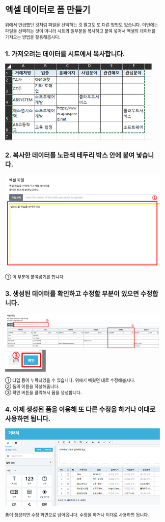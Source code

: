 # 엑셀 데이터로 폼 만들기
위에서 언급했던 것처럼 파일을 선택하는 것 말고도 또 다른 방법도 있습니다. 이번에는 파일을 선택하는 것이 아니라 시트의 일부분을 복사하고 붙여 넣어서 엑셀의 데이터를 가져오는 방법을 활용해봅시다.

## 1. 가져오려는 데이터를 시트에서 복사합니다.

![가져오려는 데이터를 시트에서 복사합니다](/media/image29.png)

## 2. 복사한 데이터를 노란색 테두리 박스 안에 붙여 넣습니다.

![복사한 데이터를 노란색 테두리 박스 안에 붙여 넣습니다](/media/image30.png)

①	이 부분에 붙여넣기를 합니다.

## 3. 생성된 데이터를 확인하고 수정할 부분이 있으면 수정합니다.

![생성된 데이터를 확인하고 수정할 부분이 있으면 수정합니다](/media/image31.png)
![확인 클릭](/media/image32.png)

①	타입 등이 누락되었을 수 있습니다. 위에서 배웠던 대로 수정해봅시다.<br>
②	폼의 이름을 작성해줍니다.<br>
③	확인 버튼을 클릭해서 폼을 생성합니다.

## 4. 이제 생성된 폼을 이용해 또 다른 수정을 하거나 이대로 사용하면 됩니다.

![이제 생성된 폼을 이용해 또 다른 수정을 하거나 이대로 사용하면 됩니다](/media/image33.png)

폼이 생성되면 수정 화면으로 넘어옵니다. 수정을 하거나 이대로 사용하면 됩니다.